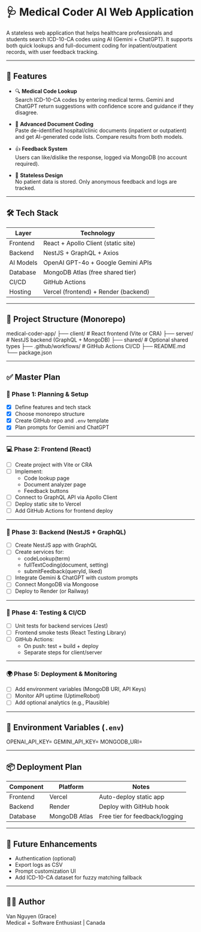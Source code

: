 # 🩺 Medical Coder AI Web Application

A stateless web application that helps healthcare professionals and students search ICD-10-CA codes using AI (Gemini + ChatGPT). It supports both quick lookups and full-document coding for inpatient/outpatient records, with user feedback tracking.

---

## 🚀 Features

- 🔍 **Medical Code Lookup**  
  Search ICD-10-CA codes by entering medical terms. Gemini and ChatGPT return suggestions with confidence score and guidance if they disagree.

- 🧾 **Advanced Document Coding**  
  Paste de-identified hospital/clinic documents (inpatient or outpatient) and get AI-generated code lists. Compare results from both models.

- 👍 **Feedback System**  
  Users can like/dislike the response, logged via MongoDB (no account required).

- 🔐 **Stateless Design**  
  No patient data is stored. Only anonymous feedback and logs are tracked.

---

## 🛠️ Tech Stack

| Layer       | Technology                          |
|-------------|--------------------------------------|
| Frontend    | React + Apollo Client (static site) |
| Backend     | NestJS + GraphQL + Axios            |
| AI Models   | OpenAI GPT-4o + Google Gemini APIs  |
| Database    | MongoDB Atlas (free shared tier)    |
| CI/CD       | GitHub Actions                      |
| Hosting     | Vercel (frontend) + Render (backend)|

---

## 🧭 Project Structure (Monorepo)
medical-coder-app/
├── client/ # React frontend (Vite or CRA)
├── server/ # NestJS backend (GraphQL + MongoDB)
├── shared/ # Optional shared types
├── .github/workflows/ # GitHub Actions CI/CD
├── README.md
└── package.json


---

## ✅ Master Plan

### 📂 Phase 1: Planning & Setup

- [x] Define features and tech stack
- [x] Choose monorepo structure
- [x] Create GitHub repo and `.env` template
- [x] Plan prompts for Gemini and ChatGPT

---

### 💻 Phase 2: Frontend (React)

- [ ] Create project with Vite or CRA
- [ ] Implement:
  - Code lookup page
  - Document analyzer page
  - Feedback buttons
- [ ] Connect to GraphQL API via Apollo Client
- [ ] Deploy static site to Vercel
- [ ] Add GitHub Actions for frontend deploy

---

### 🧠 Phase 3: Backend (NestJS + GraphQL)

- [ ] Create NestJS app with GraphQL
- [ ] Create services for:
  - codeLookup(term)
  - fullTextCoding(document, setting)
  - submitFeedback(queryId, liked)
- [ ] Integrate Gemini & ChatGPT with custom prompts
- [ ] Connect MongoDB via Mongoose
- [ ] Deploy to Render (or Railway)

---

### 🧪 Phase 4: Testing & CI/CD

- [ ] Unit tests for backend services (Jest)
- [ ] Frontend smoke tests (React Testing Library)
- [ ] GitHub Actions:
  - On push: test + build + deploy
  - Separate steps for client/server

---

### 🌍 Phase 5: Deployment & Monitoring

- [ ] Add environment variables (MongoDB URI, API Keys)
- [ ] Monitor API uptime (UptimeRobot)
- [ ] Add optional analytics (e.g., Plausible)

---

## 🧾 Environment Variables (`.env`)

OPENAI_API_KEY=
GEMINI_API_KEY=
MONGODB_URI=

---

## 📦 Deployment Plan

| Component  | Platform | Notes |
|------------|----------|-------|
| Frontend   | Vercel   | Auto-deploy static app |
| Backend    | Render   | Deploy with GitHub hook |
| Database   | MongoDB Atlas | Free tier for feedback/logging |

---

## 📌 Future Enhancements

- Authentication (optional)
- Export logs as CSV
- Prompt customization UI
- Add ICD-10-CA dataset for fuzzy matching fallback

---

## 🧑‍💻 Author

Van Nguyen (Grace)  
Medical + Software Enthusiast | Canada

